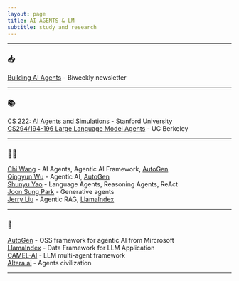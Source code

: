 ```yaml
---
layout: page
title: AI AGENTS & LM
subtitle: study and research
---
```


---

### 📥

[Building AI Agents](https://www.buildingaiagents.ai/) - Biweekly newsletter

---

### 📚

[CS 222: AI Agents and Simulations](https://joonspk-research.github.io/cs222-fall24/index.html) - Stanford University  
[CS294/194-196 Large Language Model Agents](https://llmagents-learning.org/f24) - UC Berkeley

---

### 🧑‍💻

[Chi Wang](https://x.com/chi_wang_) - AI Agents, Agentic AI Framework, [AutoGen](https://microsoft.github.io/autogen/)  
[Qingyun Wu](https://qingyun-wu.github.io/) - Agentic AI, [AutoGen](https://microsoft.github.io/autogen/)  
[Shunyu Yao](https://ysymyth.github.io/) - Language Agents, Reasoning Agents, ReAct  
[Joon Sung Park](https://www.joonsungpark.com/) - Generative agents  
[Jerry Liu](https://x.com/jerryjliu0) - Agentic RAG, [LlamaIndex](https://www.llamaindex.ai/)  

---

### 🚢

[AutoGen](https://microsoft.github.io/autogen/) - OSS framework for agentic AI from Mircrosoft  
[LlamaIndex](https://www.llamaindex.ai/) - Data Framework for LLM Application  
[CAMEL-AI](https://www.camel-ai.org/) - LLM multi-agent framework  
[Altera.ai](https://altera.al/) - Agents civilization  

---
